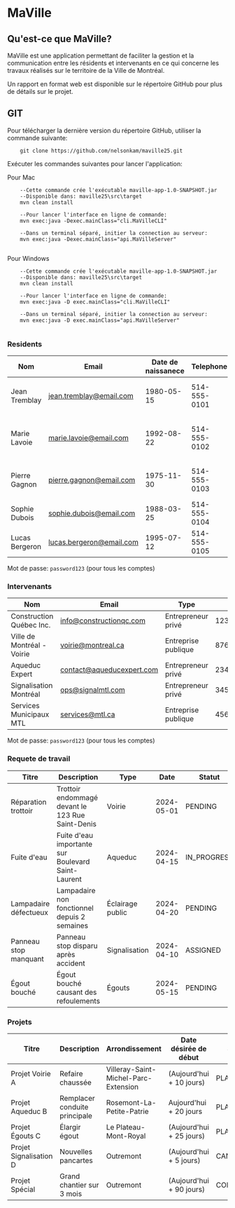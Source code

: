 # MaVille


## Qu'est-ce que MaVille?
MaVille est une application permettant de faciliter la gestion et la communication entre les résidents et intervenants en ce qui concerne les travaux réalisés sur le territoire de la Ville de Montréal.

Un rapport en format web est disponible sur le répertoire GitHub pour plus de détails sur le projet.

## GIT
Pour télécharger la dernière version du répertoire GitHub, utiliser la commande suivante:

```
    git clone https://github.com/nelsonkam/maville25.git
```

Exécuter les commandes suivantes pour lancer l'application:

Pour Mac
```
    --Cette commande crée l'exécutable maville-app-1.0-SNAPSHOT.jar
    --Disponible dans: maville25\src\target
    mvn clean install

    --Pour lancer l'interface en ligne de commande:
    mvn exec:java -Dexec.mainClass="cli.MaVilleCLI"

    --Dans un terminal séparé, initier la connection au serveur:
    mvn exec:java -Dexec.mainClass="api.MaVilleServer"


```

Pour Windows
```
    --Cette commande crée l'exécutable maville-app-1.0-SNAPSHOT.jar
    --Disponible dans: maville25\src\target
    mvn clean install

    --Pour lancer l'interface en ligne de commande:
    mvn exec:java -D exec.mainClass="cli.MaVilleCLI"

    --Dans un terminal séparé, initier la connection au serveur:
    mvn exec:java -D exec.mainClass="api.MaVilleServer"


```


### Residents
| Nom            | Email | Date de naissanece | Telephone    | Adresse                               |
|----------------|--------|--------------------|--------------|---------------------------------------|
| Jean Tremblay  | jean.tremblay@email.com | 1980-05-15         | 514-555-0101 | 123 Rue Saint-Denis, Montréal         |
| Marie Lavoie   | marie.lavoie@email.com | 1992-08-22         | 514-555-0102 | 456 Boulevard Saint-Laurent, Montréal |
| Pierre Gagnon  | pierre.gagnon@email.com | 1975-11-30         | 514-555-0103 | 789 Avenue Mont-Royal, Montréal       |
| Sophie Dubois  | sophie.dubois@email.com | 1988-03-25         | 514-555-0104 | 321 Rue Sherbrooke, Montréal          |
| Lucas Bergeron | lucas.bergeron@email.com | 1995-07-12         | 514-555-0105 | 654 Avenue du Parc, Montréal          |

Mot de passe: `password123` (pour tous les comptes)
### Intervenants
| Nom                        | Email | Type | ID       |
|----------------------------|--------|------|----------|
| Construction Québec Inc.   | info@constructionqc.com | Entrepreneur privé | 12345678 |
| Ville de Montréal - Voirie | voirie@montreal.ca | Entreprise publique | 87654321 |
| Aqueduc Expert             | contact@aqueducexpert.com | Entrepreneur privé | 23456789 |
| Signalisation Montréal     | ops@signalmtl.com | Entrepreneur privé | 34567890 |
| Services Municipaux MTL    | services@mtl.ca | Entreprise publique | 45678901 |

Mot de passe: `password123` (pour tous les comptes)

### Requete de travail
| Titre                 | Description | Type             | Date       | Statut      | Email du resident       |
|-----------------------|-------------|------------------|------------|-------------|-------------------------|
| Réparation trottoir   | Trottoir endommagé devant le 123 Rue Saint-Denis | Voirie           | 2024-05-01 | PENDING     | jean.tremblay@email.com |
| Fuite d'eau           | Fuite d'eau importante sur Boulevard Saint-Laurent | Aqueduc          | 2024-04-15 | IN_PROGRESS | marie.lavoie@email.com  |
| Lampadaire défectueux | Lampadaire non fonctionnel depuis 2 semaines | Éclairage public | 2024-04-20 | PENDING     | pierre.gagnon@email.com |
| Panneau stop manquant | Panneau stop disparu après accident | Signalisation    | 2024-04-10 | ASSIGNED    | marie.lavoie@email.com  |
| Égout bouché          | Égout bouché causant des refoulements | Égouts           | 2024-05-15 | PENDING     | jean.tremblay@email.com |

### Projets
|Titre                  | Description | Arrondissement | Date désirée de début | Statut |
|-----------------------|-------------|----------------|-----------------------|--------|
|Projet Voirie A        | Refaire chaussée | Villeray-Saint-Michel-Parc-Extension| (Aujourd'hui + 10 jours) |PLANNED |
|Projet Aqueduc B       | Remplacer conduite principale | Rosemont-La-Petite-Patrie| Aujourd'hui + 20 jours | PLANNED|
|Projet Égouts C        | Élargir égout | Le Plateau-Mont-Royal| (Aujourd'hui + 25 jours) | PLANNED |
|Projet Signalisation D | Nouvelles pancartes | Outremont | (Aujourd'hui + 5 jours) |CANCELLED |
|Projet Spécial         | Grand chantier sur 3 mois | Outremont | (Aujourd'hui + 90 jours)| COMPLETED|